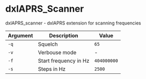 # dxlAPRS_Scanner
dxlAPRS_scanner - dxlAPRS extension for scanning frequencies

Argument|Description|Value
-|-|-
`-q`|Squelch|`65`
`-v`|Verbouse mode|-
`-f`|Start frequency in Hz|`404000000`
`-s`|Steps in Hz|`2500`
